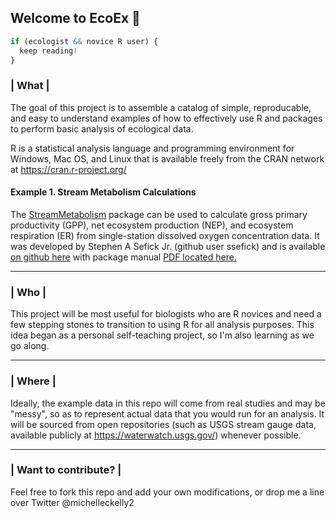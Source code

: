 ## Welcome to EcoEx :seedling:
```R
if (ecologist && novice R user) {
  keep reading!
}
```

### | What |

The goal of this project is to assemble a catalog of simple, reproducable, and easy to understand examples of how to effectively use R and packages to perform basic analysis of ecological data.

R is a statistical analysis language and programming environment for Windows, Mac OS, and Linux that is available freely from the CRAN network at https://cran.r-project.org/

#### Example 1. Stream Metabolism Calculations

The [StreamMetabolism](https://github.com/ssefick/StreamMetabolism) package can be used to calculate gross primary productivity (GPP), net ecosystem production (NEP), and ecosystem respiration (ER) from single-station dissolved oxygen concentration data. It was developed by Stephen A Sefick Jr. (github user ssefick) and is available [on github here](https://github.com/ssefick/StreamMetabolism) with package manual [PDF located here.](https://cran.r-project.org/web/packages/StreamMetabolism/StreamMetabolism.pdf)

---

### | Who |

This project will be most useful for biologists who are R novices and need a few stepping stones to transition to using R for all analysis purposes. This idea began as a personal self-teaching project, so I'm also learning as we go along.

---

### | Where |

Ideally, the example data in this repo will come from real studies and may be "messy", so as to represent actual data that you would run for an analysis. It will be sourced from open repositories (such as USGS stream gauge data, available publicly at https://waterwatch.usgs.gov/) whenever possible. 

---

### | Want to contribute? |

Feel free to fork this repo and add your own modifications, or drop me a line over Twitter @michelleckelly2
